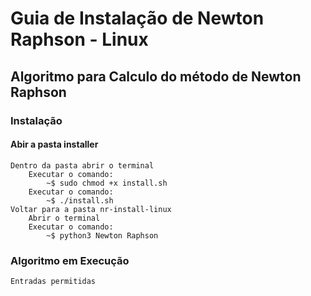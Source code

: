 # **Guia de Instalação de Newton Raphson - Linux**
## Algoritmo para Calculo do método de Newton Raphson
### Instalação
#### Abir a pasta installer
    Dentro da pasta abrir o terminal 
        Executar o comando: 
            ~$ sudo chmod +x install.sh
        Executar o comando: 
            ~$ ./install.sh
    Voltar para a pasta nr-install-linux
        Abrir o terminal 
        Executar o comando:
            ~$ python3 Newton Raphson


### Algoritmo em Execução
    Entradas permitidas
